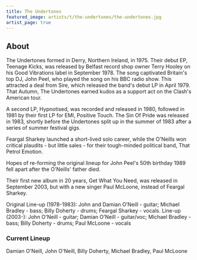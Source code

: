 ```yaml
---
title: The Undertones
featured_image: artists/t/the-undertones/the-undertones.jpg
artist_page: true
---
```

## About

The Undertones formed in Derry, Northern Ireland, in 1975.  Their debut EP, Teenage Kicks, was released by Belfast record shop owner Terry Hooley on his Good Vibrations label in September 1978. The song captivated Britain's top DJ, John Peel, who played the song on his BBC radio show. This attracted a deal from Sire, which released the band's debut LP in April 1979. That Autumn, The Undertones earned kudos as a support act on the Clash's American tour. 

A second LP, Hypnotised, was recorded and released in 1980, followed in 1981 by their first LP for EMI, Positive Touch. The Sin Of Pride was released in 1983, shortly before the Undertones split up in the summer of 1983 after a series of summer festival gigs.

Feargal Sharkey launched a short-lived solo career, while the O'Neills won critical plaudits - but little sales - for their tough-minded political band, That Petrol Emotion. 

Hopes of re-forming the original lineup for John Peel's 50th birthday 1989 fell apart after the O'Neills' father died. 

Their first new album in 20 years, Get What You Need,  was released in September 2003, but with a new singer Paul McLoone, instead of Feargal Sharkey.

Original Line-up (1978-1983): John and Damian O’Neill - guitar;  Michael Bradley - bass;  Billy Doherty - drums;  Feargal Sharkey - vocals.
Line-up (2003-): John O'Neill - guitar; Damian O’Neill - guitar/voc;  Michael Bradley - bass;  Billy Doherty - drums; Paul McLoone - vocals


### Current Lineup

Damian O'Neill, John O'Neill, Billy Doherty, Michael Bradley, Paul McLoone

